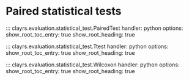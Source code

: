 # Paired statistical tests

::: clayrs.evaluation.statistical_test.PairedTest
    handler: python
    options:
      show_root_toc_entry: true
      show_root_heading: true

::: clayrs.evaluation.statistical_test.Ttest
    handler: python
    options:
      show_root_toc_entry: true
      show_root_heading: true

::: clayrs.evaluation.statistical_test.Wilcoxon
    handler: python
    options:
      show_root_toc_entry: true
      show_root_heading: true